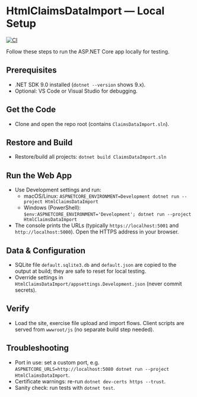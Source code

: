# HtmlClaimsDataImport — Local Setup

[![CI](https://github.com/derekfrye/claims-data-import/actions/workflows/ci.yml/badge.svg)](https://github.com/derekfrye/claims-data-import/actions/workflows/ci.yml)

Follow these steps to run the ASP.NET Core app locally for testing.

## Prerequisites
- .NET SDK 9.0 installed (`dotnet --version` shows 9.x).
- Optional: VS Code or Visual Studio for debugging.

## Get the Code
- Clone and open the repo root (contains `ClaimsDataImport.sln`).

## Restore and Build
- Restore/build all projects: `dotnet build ClaimsDataImport.sln`

## Run the Web App
- Use Development settings and run:
  - macOS/Linux: `ASPNETCORE_ENVIRONMENT=Development dotnet run --project HtmlClaimsDataImport`
  - Windows (PowerShell): `$env:ASPNETCORE_ENVIRONMENT='Development'; dotnet run --project HtmlClaimsDataImport`
- The console prints the URLs (typically `https://localhost:5001` and `http://localhost:5000`). Open the HTTPS address in your browser.

## Data & Configuration
- SQLite file `default.sqlite3.db` and `default.json` are copied to the output at build; they are safe to reset for local testing.
- Override settings in `HtmlClaimsDataImport/appsettings.Development.json` (never commit secrets).

## Verify
- Load the site, exercise file upload and import flows. Client scripts are served from `wwwroot/js` (no separate build step needed).

## Troubleshooting
- Port in use: set a custom port, e.g. `ASPNETCORE_URLS=http://localhost:5080 dotnet run --project HtmlClaimsDataImport`.
- Certificate warnings: re-run `dotnet dev-certs https --trust`.
- Sanity check: run tests with `dotnet test`.
